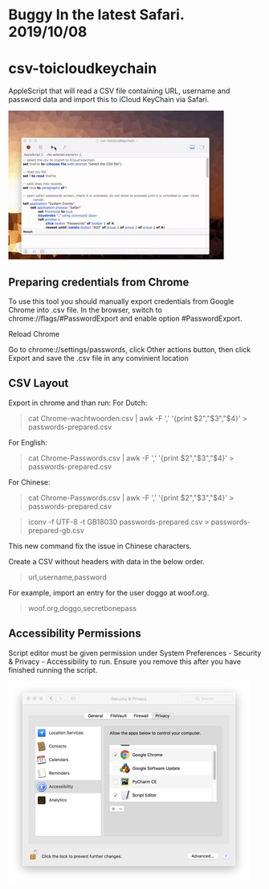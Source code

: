 # Buggy In the latest Safari. 2019/10/08

# csv-toicloudkeychain
AppleScript that will read a CSV file containing URL, username and password data and import this to iCloud KeyChain via Safari.


![alt tag](demo.gif)

## Preparing credentials from Chrome
To use this tool you should manually export credentials from Google Chrome into .csv file. In the browser, switch to chrome://flags/#PasswordExport and enable option #PasswordExport.

Reload Chrome

Go to chrome://settings/passwords, click Other actions button, then click Export and save the .csv file in any convinient location

## CSV Layout
Export in chrome and than run:
For Dutch:

>cat Chrome-wachtwoorden.csv | awk -F ',' '{print $2","$3","$4}' > passwords-prepared.csv

For English:

>cat Chrome-Passwords.csv | awk -F ',' '{print $2","$3","$4}' > passwords-prepared.csv

For Chinese:
>cat Chrome-Passwords.csv | awk -F ',' '{print $2","$3","$4}' > passwords-prepared.csv

>iconv -f UTF-8 -t GB18030 passwords-prepared.csv > passwords-prepared-gb.csv

This new command fix the issue in Chinese characters.

Create a CSV without headers with data in the below order.
>url,username,password

For example, import an entry for the user doggo at woof.org.
>woof.org,doggo,secretbonepass

## Accessibility Permissions
Script editor must be given permission under System Preferences - Security & Privacy - Accessibility to run. Ensure you remove this after you have finished running the script.

![alt tag](scripteditor-permissions.png)
